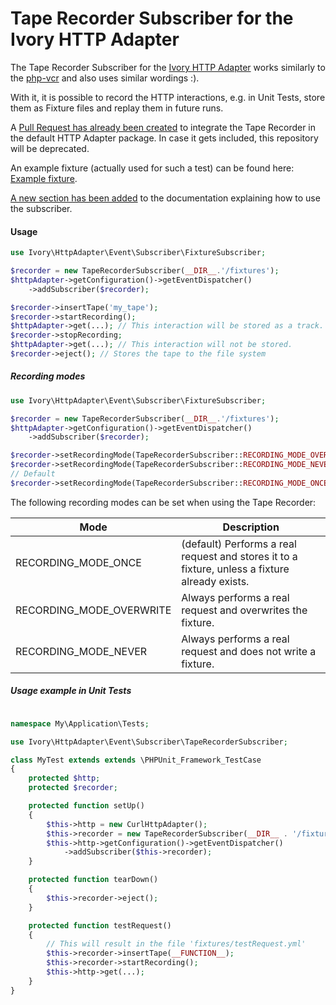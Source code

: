 # Tape Recorder Subscriber for the Ivory HTTP Adapter
 
The Tape Recorder Subscriber for the [Ivory HTTP Adapter](https://github.com/egeloen/ivory-http-adapter/) works 
similarly to the [php-vcr](http://php-vcr.github.io) and also uses similar wordings :). 

With it, it is possible to record the HTTP interactions, e.g. in Unit Tests, store them as Fixture files and replay 
them in future runs.

A [Pull Request has already been created](https://github.com/egeloen/ivory-http-adapter/pull/69) to integrate the 
Tape Recorder in the default HTTP Adapter package. In case it gets included, this repository will be deprecated.

An example fixture (actually used for such a test) can be found here: 
[Example fixture](tests/Event/TapeRecorder/fixtures/testLoadExistingTape.yml).

[A new section has been added](https://github.com/jeromegamez/ivory-http-adapter/blob/feature/tape-recorder-subscriber/doc/events.md#tape-recorder) to the documentation explaining how to use the subscriber.

#### Usage

```php
use Ivory\HttpAdapter\Event\Subscriber\FixtureSubscriber;

$recorder = new TapeRecorderSubscriber(__DIR__.'/fixtures');
$httpAdapter->getConfiguration()->getEventDispatcher()
    ->addSubscriber($recorder);

$recorder->insertTape('my_tape');
$recorder->startRecording();
$httpAdapter->get(...); // This interaction will be stored as a track.
$recorder->stopRecording;
$httpAdapter->get(...); // This interaction will not be stored.
$recorder->eject(); // Stores the tape to the file system
```

##### Recording modes

```php
use Ivory\HttpAdapter\Event\Subscriber\FixtureSubscriber;

$recorder = new TapeRecorderSubscriber(__DIR__.'/fixtures');
$httpAdapter->getConfiguration()->getEventDispatcher()
    ->addSubscriber($recorder);

$recorder->setRecordingMode(TapeRecorderSubscriber::RECORDING_MODE_OVERWRITE);
$recorder->setRecordingMode(TapeRecorderSubscriber::RECORDING_MODE_NEVER);
// Default
$recorder->setRecordingMode(TapeRecorderSubscriber::RECORDING_MODE_ONCE);
```

The following recording modes can be set when using the Tape Recorder:

| Mode                     | Description |
| ------------------------ | ----------- |
| RECORDING_MODE_ONCE      | (default) Performs a real request and stores it to a fixture, unless a fixture already exists. |
| RECORDING_MODE_OVERWRITE | Always performs a real request and overwrites the fixture. | 
| RECORDING_MODE_NEVER     | Always performs a real request and does not write a fixture. |

##### Usage example in Unit Tests

```php

namespace My\Application\Tests;

use Ivory\HttpAdapter\Event\Subscriber\TapeRecorderSubscriber;

class MyTest extends extends \PHPUnit_Framework_TestCase
{
    protected $http;
    protected $recorder;

    protected function setUp()
    {
        $this->http = new CurlHttpAdapter();
        $this->recorder = new TapeRecorderSubscriber(__DIR__ . '/fixtures');
        $this->http->getConfiguration()->getEventDispatcher()
            ->addSubscriber($this->recorder);
    }

    protected function tearDown()
    {
        $this->recorder->eject();
    }

    protected function testRequest()
    {
        // This will result in the file 'fixtures/testRequest.yml'
        $this->recorder->insertTape(__FUNCTION__);
        $this->recorder->startRecording();
        $this->http->get(...);
    }
}
```

